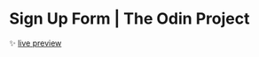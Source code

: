 # Sign Up Form | The Odin Project

:sparkles: [live preview](https://bennyfreemantle.github.io/The-Odin-Project-Sign-Up-Form/)
